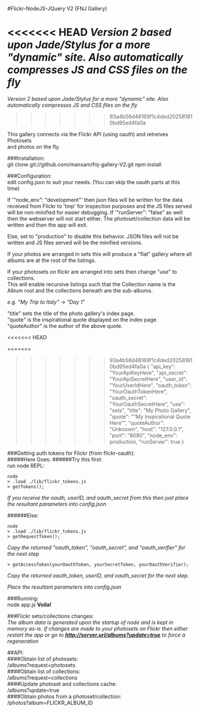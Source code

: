 #Flickr-NodeJS-JQuery V2 (FNJ Gallery)

<<<<<<< HEAD
*Version 2 based upon Jade/Stylus for a more "dynamic" site. Also automatically
compresses JS and CSS files on the fly*  
=======
*Version 2 based upon Jade/Stylus for a more "dynamic" site. Also automatically compresses JS and CSS files on the fly*  
>>>>>>> 93a4b56d48169f1c4ded202581810bd95ed4fa0a

This gallery connects via the Flickr API (using oauth) and retreives Photosets  
and photos on the fly.  

###Installation:  
    git clone git://github.com/manxam/fnj-gallery-V2.git
    npm install

###Configuration:  
edit config.json to suit your needs. 
(You can skip the oauth parts at this time)  

If '"node_env": "development"' then json files will be written for the data received from
Flickr to 'tmp' for inspection purposes and the JS files served will be non-minified for easier debugging. 
If '"runServer": "false" as well then the webserver will not start either. The photoset/collection data will be written and then the app
will exit.  

Else, set to "production" to disable this behavior. JSON files will not be written and JS files served will be the minified versions.    

If your photos are arranged in sets this will produce a "flat" gallery where
all albums are at the root of the listings.  

If your photosets on flickr are arranged into sets then change "use" to collections.  
This will enable recursive listings such that the Collection name is the Album
root and the collections beneath are the sub-albums.  

_e.g. "My Trip to Italy" -> "Day 1"_

"title" sets the title of the photo gallery's index page.  
"quote" is the inspirational quote displayed on the index page.  
"quoteAuthor" is the author of the above quote.  

<<<<<<< HEAD
    
=======
>>>>>>> 93a4b56d48169f1c4ded202581810bd95ed4fa0a
    {
        "api_key": "YourApiKeyHere", 
        "api_secret": "YourApiSecretHere", 
        "user_id": "YourUserIdHere", 
        "oauth_token": "YourOauthTokenHere", 
        "oauth_secret": "YourOauthSecretHere", 
        "use": "sets",
        "title": "My Photo Gallery",
        "quote": "“My Inspirational Quote Here”",
        "quoteAuthor": "Unknown",
        "host": "127.0.0.1", 
        "port": "8080", 
        "node_env": production, 
        "runServer": true
    }  

###Getting auth tokens for Flickr (from flickr-oauth):  
#####Here Goes:
######Try this first:  
run node REPL:

    node
    > .load ./lib/flickr_tokens.js
    > getTokens();
*If you receive the oauth, userID, and oauth_secret from this then just place the resultant parameters into config.json*  

######Else: 

    node
    > .load ./lib/flickr_tokens.js
    > getRequestToken();

*Copy the returned "oauth_token", "oauth_secret", and "oauth_verifier" for the next step*  

    > getAccessToken(yourOauthToken, yourSecretToken, yourOauthVerifier);

*Copy the returned oauth_token, userID, and oauth_secret for the next step.*  

*Place the resultant parameters into config.json*

###Running:  
    node app.js
**Voila!**

###Flickr sets/collections changes:  
*The album data is generated upon the startup of node and is kept in memory as-is. If changes are made to your photosets on Flickr then either restart the app or go to **http://server.url/albums?update=true** to force a regeneration*  

##API:  
####Obtain list of photosets:  
    /albums?request=photosets  
####Obtain list of collections:  
    /albums?request=collections  
####Update photoset and collections cache:  
    /albums?update=true  
####Obtain photos from a photoset/collection:  
    /photos?album=FLICKR_ALBUM_ID  
